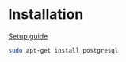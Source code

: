 # Installation

[Setup guide](http://postgresguide.com/setup/install.html)

```bash
sudo apt-get install postgresql
```
